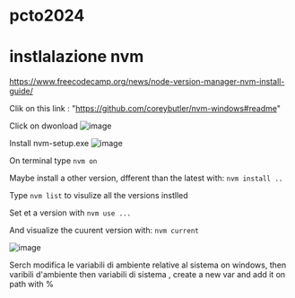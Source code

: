 # pcto2024
# instlalazione nvm

https://www.freecodecamp.org/news/node-version-manager-nvm-install-guide/

Clik on this link : "https://github.com/coreybutler/nvm-windows#readme"


Click on dwonload
![image](https://github.com/ahmedkahlids/pcto2024/assets/159768993/cacb9006-3242-4e66-9a1e-ed8e310e34b4)


Install nvm-setup.exe ![image](https://github.com/ahmedkahlids/pcto2024/assets/159768993/72729bb4-658c-48d3-8f6a-4f29e095fd3b)

On terminal type `nvm on`

Maybe install a other version, dfferent than the latest with: `nvm install ..`

Type `nvm list` to visulize all the versions instlled 

Set et a version with `nvm use ...`

And visualize the cuurent version with: `nvm current`

![image](https://github.com/ahmedkahlids/pcto2024/assets/159768993/bfe5a947-1f87-46f5-8f91-c05bdfd165b0)

Serch modifica le variabili di ambiente relative al sistema on windows, then varibili d'ambiente then variabili di sistema , create a new var and add it on path with %



